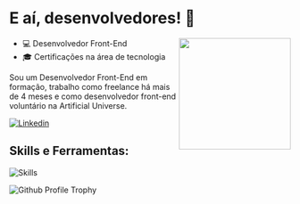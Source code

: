 # E aí, desenvolvedores! :dart:

<img src="https://placehold.co/200x150" width="200px" align="right" >

- :computer: Desenvolvedor Front-End
- :mortar_board: Certificações na área de tecnologia

Sou um Desenvolvedor Front-End em formação, trabalho como freelance há mais de 4 meses e como desenvolvedor front-end voluntário na Artificial Universe.

[![Linkedin](https://img.shields.io/badge/LinkedIn-0077B5?style=flat&logo=linkedin)](https://www.linkedin.com/in/luizhenriquemarcolino/)

## Skills e Ferramentas:

![Skills](https://skillicons.dev/icons?i=html,css,js,figma,vscode,vercel,git,github)

![Github Profile Trophy](https://github-profile-trophy.vercel.app/?username=devluizmarcolino&theme=onedark&no-frame=true&no-bg=true&margin-w=4)
